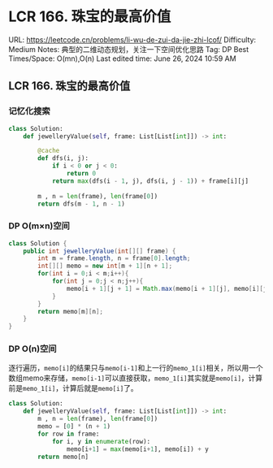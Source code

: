 # LCR 166. 珠宝的最高价值

URL: https://leetcode.cn/problems/li-wu-de-zui-da-jie-zhi-lcof/
Difficulty: Medium
Notes: 典型的二维动态规划，关注一下空间优化思路
Tag: DP
Best Times/Space: O(mn),O(n)
Last edited time: June 26, 2024 10:59 AM

## **LCR 166. 珠宝的最高价值**

### 记忆化搜索

```python
class Solution:
    def jewelleryValue(self, frame: List[List[int]]) -> int:

        @cache
        def dfs(i, j):
            if i < 0 or j < 0:
                return 0
            return max(dfs(i - 1, j), dfs(i, j - 1)) + frame[i][j]
        
        m , n = len(frame), len(frame[0])
        return dfs(m - 1, n - 1)
```

### DP O(m×n)空间

```java
class Solution {
    public int jewelleryValue(int[][] frame) {
        int m = frame.length, n = frame[0].length;
        int[][] memo = new int[m + 1][n + 1];
        for(int i = 0;i < m;i++){
            for(int j = 0;j < n;j++){
                memo[i + 1][j + 1] = Math.max(memo[i + 1][j], memo[i][j + 1]) + frame[i][j];
            }
        }
        return memo[m][n];
    }
}
```

### DP O(n)空间

逐行遍历，`memo[i]`的结果只与`memo[i-1]`和上一行的`memo_1[i]`相关，所以用一个数组memo来存储，`memo[i-1]`可以直接获取，`memo_1[i]`其实就是`memo[i]`，计算前是`memo_1[i]`，计算后就是`memo[i]`了。

```python
class Solution:
    def jewelleryValue(self, frame: List[List[int]]) -> int:
        m , n = len(frame), len(frame[0])
        memo = [0] * (n + 1)
        for row in frame:
            for i, y in enumerate(row):
                memo[i+1] = max(memo[i+1], memo[i]) + y  
        return memo[n]
```